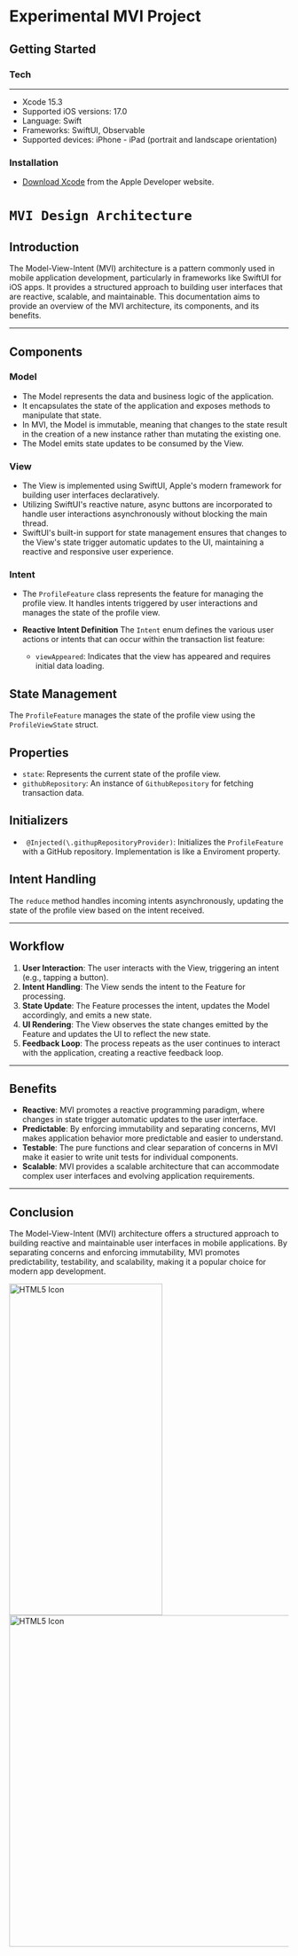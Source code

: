 # Experimental MVI Project 

## Getting Started

### Tech
***
- Xcode 15.3
- Supported iOS versions: 17.0
- Language: Swift
- Frameworks: SwiftUI, Observable
- Supported devices: iPhone - iPad (portrait and landscape orientation)

### Installation
- [Download Xcode](https://developer.apple.com/download/all/?q=Xcode) from the Apple Developer website.

# ``MVI Design Architecture``

## Introduction

The Model-View-Intent (MVI) architecture is a pattern commonly used in mobile application development, particularly in frameworks like SwiftUI for iOS apps. It provides a structured approach to building user interfaces that are reactive, scalable, and maintainable. This documentation aims to provide an overview of the MVI architecture, its components, and its benefits.
***
## Components

### Model

- The Model represents the data and business logic of the application.
- It encapsulates the state of the application and exposes methods to manipulate that state.
- In MVI, the Model is immutable, meaning that changes to the state result in the creation of a new instance rather than mutating the existing one.
- The Model emits state updates to be consumed by the View.

### View

- The View is implemented using SwiftUI, Apple's modern framework for building user interfaces declaratively.
- Utilizing SwiftUI's reactive nature, async buttons are incorporated to handle user interactions asynchronously without blocking the main thread.
- SwiftUI's built-in support for state management ensures that changes to the View's state trigger automatic updates to the UI, maintaining a reactive and responsive user experience.

### Intent

- The `ProfileFeature` class represents the feature for managing the profile view. It handles intents triggered by user interactions and manages the state of the profile view.

- **Reactive Intent Definition** 
    The `Intent` enum defines the various user actions or intents that can occur within the transaction list feature:
    - `viewAppeared`: Indicates that the view has appeared and requires initial data loading.

## State Management

The `ProfileFeature` manages the state of the profile view using the `ProfileViewState` struct.

## Properties

- `state`: Represents the current state of the profile view.
- `githubRepository`: An instance of `GithubRepository` for fetching transaction data.

## Initializers

- ` @Injected(\.githupRepositoryProvider)`: Initializes the `ProfileFeature` with a GitHub repository. Implementation is like a Enviroment property.

## Intent Handling

The `reduce` method handles incoming intents asynchronously, updating the state of the profile view based on the intent received.

***

## Workflow

1. **User Interaction**: The user interacts with the View, triggering an intent (e.g., tapping a button).
2. **Intent Handling**: The View sends the intent to the Feature for processing.
3. **State Update**: The Feature processes the intent, updates the Model accordingly, and emits a new state.
4. **UI Rendering**: The View observes the state changes emitted by the Feature and updates the UI to reflect the new state.
5. **Feedback Loop**: The process repeats as the user continues to interact with the application, creating a reactive feedback loop.

***

## Benefits

- **Reactive**: MVI promotes a reactive programming paradigm, where changes in state trigger automatic updates to the user interface.
- **Predictable**: By enforcing immutability and separating concerns, MVI makes application behavior more predictable and easier to understand.
- **Testable**: The pure functions and clear separation of concerns in MVI make it easier to write unit tests for individual components.
- **Scalable**: MVI provides a scalable architecture that can accommodate complex user interfaces and evolving application requirements.

***

## Conclusion

The Model-View-Intent (MVI) architecture offers a structured approach to building reactive and maintainable user interfaces in mobile applications. By separating concerns and enforcing immutability, MVI promotes predictability, testability, and scalability, making it a popular choice for modern app development.

<img src="https://github.com/serdarbakirtas/iOS_MVI/blob/release/iOS_MVI/Resources/Simulator.png" alt="HTML5 Icon" width="276" height="598"> <img src="https://github.com/serdarbakirtas/iOS_MVI/blob/release/iOS_MVI/Resources/MVI.png" alt="HTML5 Icon" width="660" height="598">
